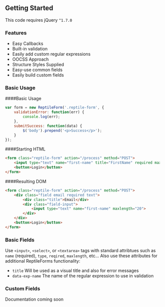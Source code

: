 ## Getting Started
This code requires jQuery `^1.7.0`

### Features
- Easy Callbacks
- Built-in validation
 - Easily add custom regular expressions
- OOCSS Approach
 - Structure Styles Supplied
- Easy-use common fields
- Easily build custom fields

### Basic Usage
####Basic Usage
```js
var form = new ReptileForm('.reptile-form', {
	validationError: function(err) {
		console.log(err);
	},
	submitSuccess: function(data) {
		$('body').prepend('<p>Success</p>');
	}
});
```
####Starting HTML
```html
<form class="reptile-form" action="/process" method="POST">
	<input type="text" name="first-name" title="FirstName" required maxlength="20">
	<button>Login</button>
</form>
```
####Resulting DOM
```html
<form class="reptile-form" action="/process" method="POST">
	<div class="field email required text">
		<div class="title">Email</div>
		<div class="field-input">
			<input type="text" name="first-name" maxlength="20">
		</div>
	</div>
	<button>Login</button>
</form>
```
### Basic Fields
Use `<input>`, `<select>`, or `<textarea>` tags with standard attribtues such as `name` (required), `type`, `reqired`, `maxlength`, etc...
Also use these attributes for additional ReptileForms functionality:
- `title` Will be used as a visual title and also for error messages
- `data-exp-name` The name of the regular expression to use in validation

### Custom Fields
Documentation coming soon